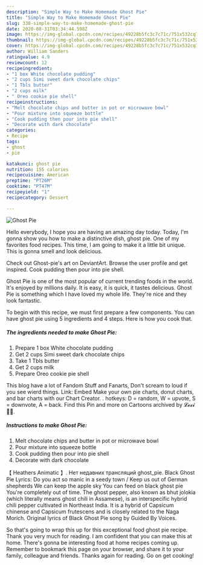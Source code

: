 ```yaml
---
description: "Simple Way to Make Homemade Ghost Pie"
title: "Simple Way to Make Homemade Ghost Pie"
slug: 338-simple-way-to-make-homemade-ghost-pie
date: 2020-08-31T03:34:44.598Z
image: https://img-global.cpcdn.com/recipes/49228b5fc3c7c71c/751x532cq70/ghost-pie-recipe-main-photo.jpg
thumbnail: https://img-global.cpcdn.com/recipes/49228b5fc3c7c71c/751x532cq70/ghost-pie-recipe-main-photo.jpg
cover: https://img-global.cpcdn.com/recipes/49228b5fc3c7c71c/751x532cq70/ghost-pie-recipe-main-photo.jpg
author: William Sanders
ratingvalue: 4.9
reviewcount: 12
recipeingredient:
- "1 box White chocolate pudding"
- "2 cups Simi sweet dark chocolate chips"
- "1 Tbls butter"
- "2 cups milk"
- " Oreo cookie pie shell"
recipeinstructions:
- "Melt chocolate chips and butter in pot or microwave bowl"
- "Pour mixture into squeeze bottle"
- "Cook pudding then pour into pie shell"
- "Decorate with dark chocolate"
categories:
- Recipe
tags:
- ghost
- pie

katakunci: ghost pie 
nutrition: 155 calories
recipecuisine: American
preptime: "PT26M"
cooktime: "PT47M"
recipeyield: "1"
recipecategory: Dessert

---
```



![Ghost Pie](https://img-global.cpcdn.com/recipes/49228b5fc3c7c71c/751x532cq70/ghost-pie-recipe-main-photo.jpg)

Hello everybody, I hope you are having an amazing day today. Today, I'm gonna show you how to make a distinctive dish, ghost pie. One of my favorites food recipes. This time, I am going to make it a little bit unique. This is gonna smell and look delicious.

Check out Ghost-pie&#39;s art on DeviantArt. Browse the user profile and get inspired. Cook pudding then pour into pie shell.

Ghost Pie is one of the most popular of current trending foods in the world. It's enjoyed by millions daily. It is easy, it is quick, it tastes delicious. Ghost Pie is something which I have loved my whole life. They're nice and they look fantastic.


To begin with this recipe, we must first prepare a few components. You can have ghost pie using 5 ingredients and 4 steps. Here is how you cook that.

<!--inarticleads1-->

##### The ingredients needed to make Ghost Pie:

1. Prepare 1 box White chocolate pudding
1. Get 2 cups Simi sweet dark chocolate chips
1. Take 1 Tbls butter
1. Get 2 cups milk
1. Prepare  Oreo cookie pie shell


This blog have a lot of Fandom Stuff and Fanarts, Don&#39;t scream to loud if you see wierd things. Link: Embed Make your own pie charts, donut charts, and bar charts with our Chart Creator. . hotkeys: D = random, W = upvote, S = downvote, A = back. Find this Pin and more on Cartoons archived by 𝓛𝓮𝔁𝓲🖤🐱. 

<!--inarticleads2-->

##### Instructions to make Ghost Pie:

1. Melt chocolate chips and butter in pot or microwave bowl
1. Pour mixture into squeeze bottle
1. Cook pudding then pour into pie shell
1. Decorate with dark chocolate


【 Heathers Animatic 】. Нет недавних трансляций ghost_pie. Black Ghost Pie Lyrics: Do you act so manic in a seedy town / Keep us out of German shepherds We can keep the apple sky You can feed on black ghost pie You&#39;re completely out of time. The ghost pepper, also known as bhut jolokia (which literally means ghost chili in Assamese), is an interspecific hybrid chili pepper cultivated in Northeast India. It is a hybrid of Capsicum chinense and Capsicum frutescens and is closely related to the Naga Morich. Original lyrics of Black Ghost Pie song by Guided By Voices. 

So that's going to wrap this up for this exceptional food ghost pie recipe. Thank you very much for reading. I am confident that you can make this at home. There's gonna be interesting food at home recipes coming up. Remember to bookmark this page on your browser, and share it to your family, colleague and friends. Thanks again for reading. Go on get cooking!
